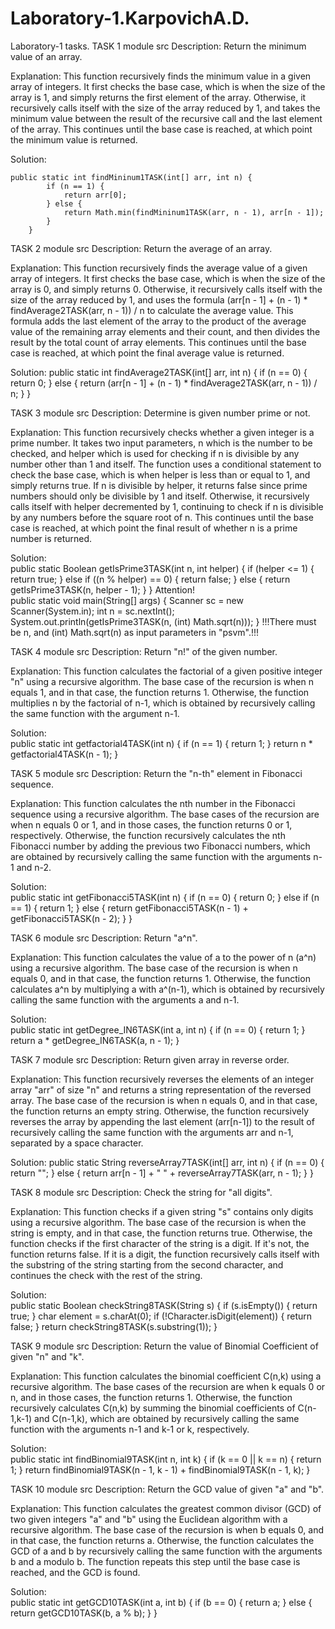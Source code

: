 # Laboratory-1.KarpovichA.D.
Laboratory-1 tasks.
TASK 1 module src
Description: Return the minimum value of an array.

Explanation: This function recursively finds the minimum value in a given array of integers. It first checks the base case, which is when the size of the array is 1, and simply returns the first element of the array. Otherwise, it recursively calls itself with the size of the array reduced by 1, and takes the minimum value between the result of the recursive call and the last element of the array. This continues until the base case is reached, at which point the minimum value is returned.

Solution:
```
public static int findMininum1TASK(int[] arr, int n) {
        if (n == 1) {
            return arr[0];
        } else {
            return Math.min(findMininum1TASK(arr, n - 1), arr[n - 1]); 
        }
    }
```
TASK 2 module src
Description: Return the average of an array.

Explanation: This function recursively finds the average value of a given array of integers. It first checks the base case, which is when the size of the array is 0, and simply returns 0. Otherwise, it recursively calls itself with the size of the array reduced by 1, and uses the formula (arr[n - 1] + (n - 1) * findAverage2TASK(arr, n - 1)) / n to calculate the average value. This formula adds the last element of the array to the product of the average value of the remaining array elements and their count, and then divides the result by the total count of array elements. This continues until the base case is reached, at which point the final average value is returned. 

Solution:
public static int findAverage2TASK(int[] arr, int n) {
        if (n == 0) {
            return 0;
        } else {
            return (arr[n - 1] + (n - 1) * findAverage2TASK(arr, n - 1)) / n; 
        }
    }
     
TASK 3 module src
Description: Determine is given number prime or not.

Explanation: This function recursively checks whether a given integer is a prime number. It takes two input parameters, n which is the number to be checked, and helper which is used for checking if n is divisible by any number other than 1 and itself. The function uses a conditional statement to check the base case, which is when helper is less than or equal to 1, and simply returns true. If n is divisible by helper, it returns false since prime numbers should only be divisible by 1 and itself. Otherwise, it recursively calls itself with helper decremented by 1, continuing to check if n is divisible by any numbers before the square root of n. This continues until the base case is reached, at which point the final result of whether n is a prime number is returned.

Solution:     
public static Boolean getIsPrime3TASK(int n, int helper) {
        if (helper <= 1) {
            return true;
        } else if ((n % helper) == 0) {
            return false;
        } else {
            return getIsPrime3TASK(n, helper - 1); 
        }
    }
Attention!  
public static void main(String[] args) {
        Scanner sc = new Scanner(System.in);
        int n = sc.nextInt(); 
        System.out.println(getIsPrime3TASK(n, (int) Math.sqrt(n))); 
    }
!!!There must be n, and (int) Math.sqrt(n) as input parameters in "psvm".!!! 

TASK 4 module src
Description: Return "n!" of the given number.

Explanation: This function calculates the factorial of a given positive integer "n" using a recursive algorithm. The base case of the recursion is when n equals 1, and in that case, the function returns 1. Otherwise, the function multiplies n by the factorial of n-1, which is obtained by recursively calling the same function with the argument n-1.

Solution:   
public static int getfactorial4TASK(int n) {
        if (n == 1) {
            return 1;
        }
        return n * getfactorial4TASK(n - 1); 
    }
    
TASK 5 module src
Description: Return the "n-th" element in Fibonacci sequence.

Explanation: This function calculates the nth number in the Fibonacci sequence using a recursive algorithm. The base cases of the recursion are when n equals 0 or 1, and in those cases, the function returns 0 or 1, respectively. Otherwise, the function recursively calculates the nth Fibonacci number by adding the previous two Fibonacci numbers, which are obtained by recursively calling the same function with the arguments n-1 and n-2.

Solution:  
public static int getFibonacci5TASK(int n) {
        if (n == 0) {
            return 0;
        } else if (n == 1) {
            return 1;
        } else {
            return getFibonacci5TASK(n - 1) + getFibonacci5TASK(n - 2); 
        }
    }
    
TASK 6 module src
Description: Return "a^n".

Explanation: This function calculates the value of a to the power of n (a^n) using a recursive algorithm. The base case of the recursion is when n equals 0, and in that case, the function returns 1. Otherwise, the function calculates a^n by multiplying a with a^(n-1), which is obtained by recursively calling the same function with the arguments a and n-1.

Solution:   
public static int getDegree_IN6TASK(int a, int n) {
        if (n == 0) {
            return 1;
        }
        return a * getDegree_IN6TASK(a, n - 1); 
    }
     
TASK 7 module src
Description: Return given array in reverse order.

Explanation: This function recursively reverses the elements of an integer array "arr" of size "n" and returns a string representation of the reversed array. The base case of the recursion is when n equals 0, and in that case, the function returns an empty string. Otherwise, the function recursively reverses the array by appending the last element (arr[n-1]) to the result of recursively calling the same function with the arguments arr and n-1, separated by a space character.

Solution: 
public static String reverseArray7TASK(int[] arr, int n) {
        if (n == 0) {
            return "";
        } else {
            return arr[n - 1] + " " + reverseArray7TASK(arr, n - 1); 
        }
    }
    
TASK 8 module src
Description: Check the string for "all digits".

Explanation: This function checks if a given string "s" contains only digits using a recursive algorithm. The base case of the recursion is when the string is empty, and in that case, the function returns true. Otherwise, the function checks if the first character of the string is a digit. If it's not, the function returns false. If it is a digit, the function recursively calls itself with the substring of the string starting from the second character, and continues the check with the rest of the string.

Solution:  
public static Boolean checkString8TASK(String s) {
        if (s.isEmpty()) {
            return true; 
        }
        char element = s.charAt(0); 
        if (!Character.isDigit(element)) {
            return false; 
        }
        return checkString8TASK(s.substring(1)); 
    }
    
TASK 9 module src
Description: Return the value of Binomial Coefficient of given "n" and "k".

Explanation: This function calculates the binomial coefficient C(n,k) using a recursive algorithm. The base cases of the recursion are when k equals 0 or n, and in those cases, the function returns 1. Otherwise, the function recursively calculates C(n,k) by summing the binomial coefficients of C(n-1,k-1) and C(n-1,k), which are obtained by recursively calling the same function with the arguments n-1 and k-1 or k, respectively.

Solution:  
public static int findBinomial9TASK(int n, int k) {
        if (k == 0 || k == n) {
            return 1;
        }
        return findBinomial9TASK(n - 1, k - 1) + findBinomial9TASK(n - 1, k);
    }
    
TASK 10 module src
Description: Return the GCD value of given "a" and "b".

Explanation: This function calculates the greatest common divisor (GCD) of two given integers "a" and "b" using the Euclidean algorithm with a recursive algorithm. The base case of the recursion is when b equals 0, and in that case, the function returns a. Otherwise, the function calculates the GCD of a and b by recursively calling the same function with the arguments b and a modulo b. The function repeats this step until the base case is reached, and the GCD is found.

Solution:   
public static int getGCD10TASK(int a, int b) {
        if (b == 0) {
            return a;
        } else {
            return getGCD10TASK(b, a % b); 
        }
    }



    

